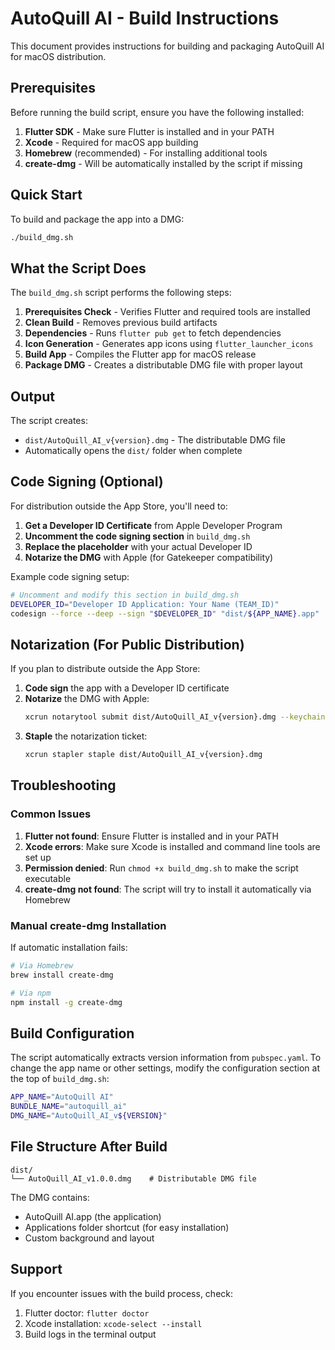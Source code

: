 # AutoQuill AI - Build Instructions

This document provides instructions for building and packaging AutoQuill AI for macOS distribution.

## Prerequisites

Before running the build script, ensure you have the following installed:

1. **Flutter SDK** - Make sure Flutter is installed and in your PATH
2. **Xcode** - Required for macOS app building
3. **Homebrew** (recommended) - For installing additional tools
4. **create-dmg** - Will be automatically installed by the script if missing

## Quick Start

To build and package the app into a DMG:

```bash
./build_dmg.sh
```

## What the Script Does

The `build_dmg.sh` script performs the following steps:

1. **Prerequisites Check** - Verifies Flutter and required tools are installed
2. **Clean Build** - Removes previous build artifacts
3. **Dependencies** - Runs `flutter pub get` to fetch dependencies
4. **Icon Generation** - Generates app icons using `flutter_launcher_icons`
5. **Build App** - Compiles the Flutter app for macOS release
6. **Package DMG** - Creates a distributable DMG file with proper layout

## Output

The script creates:
- `dist/AutoQuill_AI_v{version}.dmg` - The distributable DMG file
- Automatically opens the `dist/` folder when complete

## Code Signing (Optional)

For distribution outside the App Store, you'll need to:

1. **Get a Developer ID Certificate** from Apple Developer Program
2. **Uncomment the code signing section** in `build_dmg.sh`
3. **Replace the placeholder** with your actual Developer ID
4. **Notarize the DMG** with Apple (for Gatekeeper compatibility)

Example code signing setup:
```bash
# Uncomment and modify this section in build_dmg.sh
DEVELOPER_ID="Developer ID Application: Your Name (TEAM_ID)"
codesign --force --deep --sign "$DEVELOPER_ID" "dist/${APP_NAME}.app"
```

## Notarization (For Public Distribution)

If you plan to distribute outside the App Store:

1. **Code sign** the app with a Developer ID certificate
2. **Notarize** the DMG with Apple:
   ```bash
   xcrun notarytool submit dist/AutoQuill_AI_v{version}.dmg --keychain-profile "AC_PASSWORD" --wait
   ```
3. **Staple** the notarization ticket:
   ```bash
   xcrun stapler staple dist/AutoQuill_AI_v{version}.dmg
   ```

## Troubleshooting

### Common Issues

1. **Flutter not found**: Ensure Flutter is installed and in your PATH
2. **Xcode errors**: Make sure Xcode is installed and command line tools are set up
3. **Permission denied**: Run `chmod +x build_dmg.sh` to make the script executable
4. **create-dmg not found**: The script will try to install it automatically via Homebrew

### Manual create-dmg Installation

If automatic installation fails:
```bash
# Via Homebrew
brew install create-dmg

# Via npm
npm install -g create-dmg
```

## Build Configuration

The script automatically extracts version information from `pubspec.yaml`. To change the app name or other settings, modify the configuration section at the top of `build_dmg.sh`:

```bash
APP_NAME="AutoQuill AI"
BUNDLE_NAME="autoquill_ai"
DMG_NAME="AutoQuill_AI_v${VERSION}"
```

## File Structure After Build

```
dist/
└── AutoQuill_AI_v1.0.0.dmg    # Distributable DMG file
```

The DMG contains:
- AutoQuill AI.app (the application)
- Applications folder shortcut (for easy installation)
- Custom background and layout

## Support

If you encounter issues with the build process, check:
1. Flutter doctor: `flutter doctor`
2. Xcode installation: `xcode-select --install`
3. Build logs in the terminal output 